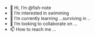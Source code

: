 - 👋 Hi, I’m @fish-note
- 👀 I’m interested in swimming 
- 🌱 I’m currently learning ...surviving in ..
- 💞️ I’m looking to collaborate on ...
- 📫 How to reach me ...

<!---
fish-note/fish-note is a ✨ special ✨ repository because its `README.md` (this file) appears on your GitHub profile.
You can click the Preview link to take a look at your changes.
--->
